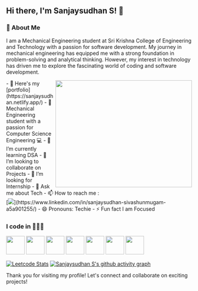 ## Hi there, I'm Sanjaysudhan S! 👋

### 🚀 About Me
I am a Mechanical Engineering student at Sri Krishna College of Engineering and Technology with a passion for software development. My journey in mechanical engineering has equipped me with a strong foundation in problem-solving and analytical thinking. However, my interest in technology has driven me to explore the fascinating world of coding and software development.


<img align="right" width="370" height="290" src="https://imarticus.org/blog/wp-content/uploads/2020/09/rt.gif">
- 🔭 Here's my [portfolio](https://sanjaysudhan.netlify.app/)     
-  🔧  Mechanical Engineering student with a passion for Computer Science Engineering 💻            
- 🌱 I’m currently learning DSA
- 👯 I’m looking to collaborate on Projects
- 🤔 I’m looking for Internship
- 💬 Ask me about Tech
- 📫 How to reach me :
<br /> [<img src="https://img.shields.io/badge/LinkedIn-0077B5?style=for-the-badge&logo=linkedin&logoColor=white" />](https://www.linkedin.com/in/sanjaysudhan-sivashunmugam-a5a901255/)
- 😄 Pronouns: Techie
- ⚡ Fun fact I am Focused


### I code in 🧑🏾‍💻
<img height="50" width="50" src="https://img.icons8.com/color/48/000000/java-coffee-cup-logo.png" /> <img height="50" width="50" src="https://img.icons8.com/color/48/000000/html-5.png" />  <img height="50" width="50" src="https://img.icons8.com/color/48/000000/css3.png" /> <img height="50" width="50" src="https://img.icons8.com/color/48/000000/bootstrap.png" />
<img height="50" width="50" src="https://img.icons8.com/color/48/000000/python.png" /> <img height="50" width="50" src="https://img.icons8.com/color/48/000000/c-plus-plus-logo.png" /> 
<img height="50" width="50" src="https://img.icons8.com/color/48/000000/javascript.png"/>



[![Leetcode Stats](https://leetcard.jacoblin.cool/SanjaysudhanS?theme=dark&font=Brygada%201918&ext=heatmap)](https://leetcode.com/u/SanjaysudhanS)
[![Sanjaysudhan S's github activity graph](https://github-readme-activity-graph.vercel.app/graph?username=SanjaysudhanSivashunmugam&bg_color=000000&color=ffffff&line=04ff00&point=ffffff&area=true&hide_border=true)](https://github.com/SanjaysudhanSivashunmugam)


Thank you for visiting my profile! Let's connect and collaborate on exciting projects!
